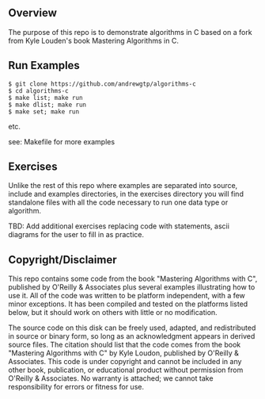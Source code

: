 
## Overview

The purpose of this repo is to demonstrate algorithms in C based on a fork from Kyle Louden's book Mastering Algorithms in C. 


## Run Examples

```
$ git clone https://github.com/andrewgtp/algorithms-c
$ cd algorithms-c
$ make list; make run
$ make dlist; make run
$ make set; make run
```
etc.

see: Makefile for more examples

## Exercises
Unlike the rest of this repo where examples are separated into source, include and examples directories, in the exercises directory you will find standalone files with all the code necessary to run one data type or algorithm.

TBD:
Add additional exercises replacing code with statements, ascii diagrams for the user to fill in as practice.


## Copyright/Disclaimer

This repo contains some code from the book "Mastering Algorithms with C",  published by O'Reilly & Associates
plus several examples illustrating how to use it.  All of the code was written
to be platform independent, with a few minor exceptions.  It has been compiled
and tested  on the platforms listed below,  but it should work  on others with
little or no modification.


The source code on this disk can be freely used, adapted, and redistributed in
source or  binary form, so long as an acknowledgment appears in derived source
files. The citation should list that the code comes from the  book  "Mastering
Algorithms with C"  by Kyle Loudon,  published by O'Reilly & Associates.  This
code is under copyright and cannot be included in any other book, publication,
or  educational product  without  permission  from  O'Reilly & Associates.  No
warranty is attached; we cannot take responsibility for errors or  fitness for
use.

